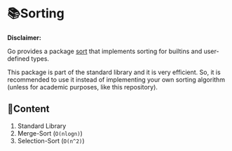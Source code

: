 # 📚Sorting

**Disclaimer:**

Go provides a package [sort](https://pkg.go.dev/sort) that implements sorting for builtins and user-defined types.

This package is part of the standard library and it is very efficient. So, it is recommended to use it instead of implementing your own sorting algorithm (unless for academic purposes, like this repository).

## 📝Content

1. Standard Library
2. Merge-Sort (`O(nlogn)`)
3. Selection-Sort (`O(n^2)`)